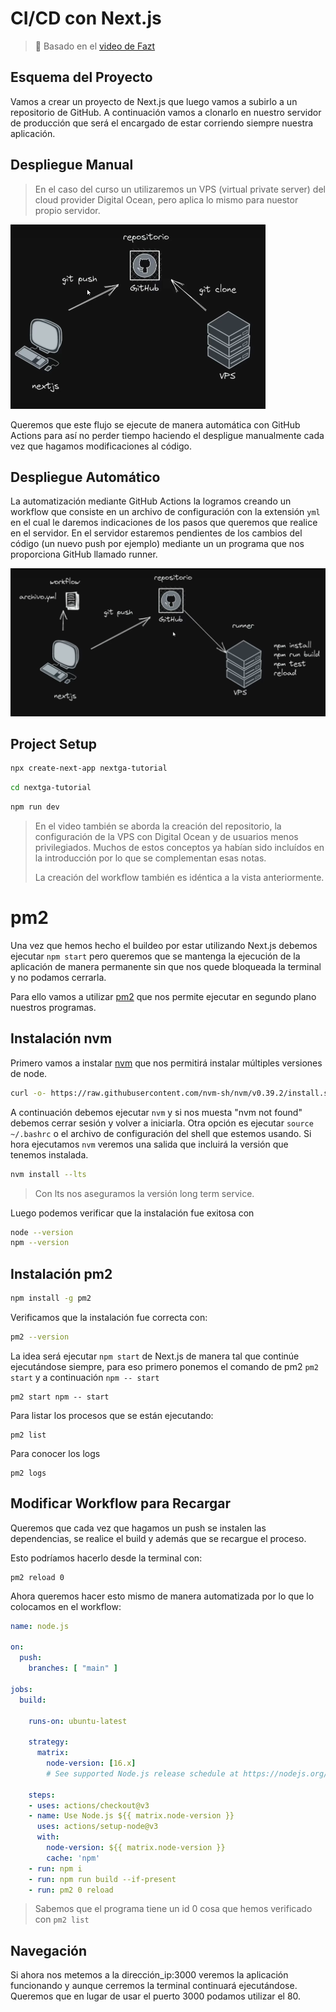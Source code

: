 # CI/CD con Next.js

> :link: Basado en el [video de Fazt](https://youtu.be/pgoZFKgoiDk)

## Esquema del Proyecto

Vamos a crear un proyecto de Next.js que luego vamos a subirlo a un repositorio de GitHub. A continuación vamos a clonarlo en nuestro servidor de producción que será el encargado de estar corriendo siempre nuestra aplicación. 



## Despliegue Manual

> En el caso del curso un utilizaremos un VPS (virtual private server) del cloud provider Digital Ocean, pero aplica lo mismo para nuestor propio servidor.

<img src="1 Intro y Deploy con Vite/image-20221020093535015.png" alt="image-20221020093535015" style="zoom:50%;" />



Queremos que este flujo se ejecute de manera automática con GitHub Actions para así no perder tiempo haciendo el despligue manualmente cada vez que hagamos modificaciones al código.



## Despliegue Automático

La automatización mediante GitHub Actions la logramos creando un workflow que consiste en un archivo de configuración con la extensión `yml` en el cual le daremos indicaciones de los pasos que queremos que realice en el servidor. En el servidor estaremos pendientes de los cambios del código (un nuevo push por ejemplo) mediante un un programa que nos proporciona GitHub llamado runner.

<img src="1 Intro y Deploy con Vite/image-20221020093616654.png" alt="image-20221020093616654" style="zoom:50%;" />



## Project Setup

```bash
npx create-next-app nextga-tutorial
```

```bash
cd nextga-tutorial
```

```bash
npm run dev
```



> En el video también se aborda la creación del repositorio, la configuración de la VPS con Digital Ocean y de usuarios menos privilegiados. Muchos de estos conceptos ya habían sido incluídos en la introducción por lo que se complementan esas notas. 
>
> La creación del workflow también es idéntica a la vista anteriormente.



# pm2

Una vez que hemos hecho el buildeo por estar utilizando Next.js debemos ejecutar `npm start` pero queremos que se mantenga la ejecución de la aplicación de manera permanente sin que nos quede bloqueada la terminal y no podamos cerrarla.

Para ello vamos a utilizar [pm2](https://pm2.keymetrics.io/) que nos permite ejecutar en segundo plano nuestros programas. 

## Instalación nvm

Primero vamos a instalar [nvm](https://github.com/nvm-sh/nvm) que nos permitirá instalar múltiples versiones de node.

```bash
curl -o- https://raw.githubusercontent.com/nvm-sh/nvm/v0.39.2/install.sh | bash
```

A continuación debemos ejecutar `nvm` y si nos muesta "nvm not found" debemos cerrar sesión y volver a iniciarla. Otra opción es ejecutar `source ~/.bashrc` o el archivo de configuración del shell que estemos usando. Si hora ejecutamos `nvm` veremos una salida que incluirá la versión que tenemos instalada.

```bash
nvm install --lts
```

> Con lts nos aseguramos la versión long term service.

Luego podemos verificar que la instalación fue exitosa con 

```bash
node --version
npm --version
```



## Instalación pm2

```bash
npm install -g pm2
```

Verificamos que la instalación fue correcta con:

```bash
pm2 --version
```



La idea será ejecutar `npm start` de Next.js de manera tal que continúe ejecutándose siempre, para eso primero ponemos el comando de pm2 `pm2 start` y a continuación `npm -- start`

```
pm2 start npm -- start
```


Para listar los procesos que se están ejecutando:

```
pm2 list
```

Para conocer los logs

```
pm2 logs
```



## Modificar Workflow para Recargar

 Queremos que cada vez que hagamos un push se instalen las dependencias, se realice el build y además que se recargue el proceso.

Esto podríamos hacerlo desde la terminal con:

```
pm2 reload 0
```



Ahora queremos hacer esto mismo de manera automatizada por lo que lo colocamos en el workflow:

```yaml
name: node.js

on:
  push:
    branches: [ "main" ]

jobs:
  build:

    runs-on: ubuntu-latest

    strategy:
      matrix:
        node-version: [16.x]
        # See supported Node.js release schedule at https://nodejs.org/en/about/releases/

    steps:
    - uses: actions/checkout@v3
    - name: Use Node.js ${{ matrix.node-version }}
      uses: actions/setup-node@v3
      with:
        node-version: ${{ matrix.node-version }}
        cache: 'npm'
    - run: npm i
    - run: npm run build --if-present
    - run: pm2 0 reload
```

> Sabemos que el programa tiene un id 0 cosa que hemos verificado con `pm2 list`

## Navegación 

Si ahora nos metemos a la dirección_ip:3000 veremos la aplicación funcionando y aunque cerremos la terminal continuará ejecutándose. Queremos que en lugar de usar el puerto 3000 podamos utilizar el 80.